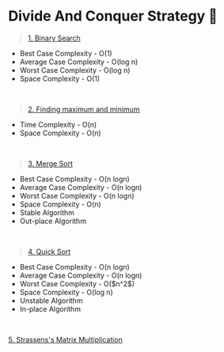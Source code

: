 # Divide And Conquer Strategy 🍕

><a href="https://github.com/Shubx10/Algorithms/blob/main/DAC/BinarySearch.cpp">1. Binary Search</a><br>
<ul>
  <li>Best Case Complexity - O(1)</li>
  <li>Average Case Complexity - O(log n)</li>
  <li>Worst Case Complexity - O(log n)</li>
  <li>Space Complexity - O(1)</li>
</ul>
<br>

><a href="https://github.com/Shubx10/Algorithms/blob/main/DAC/MinMax.cpp">2. Finding maximum and minimum</a><br>
<ul>
  <li>Time Complexity - O(n)</li>
  <li>Space Complexity - O(n)</li>
</ul>
<br>

><a href="https://github.com/Shubx10/Algorithms/blob/main/Sorting/MergeSort.cpp">3. Merge Sort</a><br>
<ul>
    <li>Best Case Complexity - O(n logn)</li>
    <li>Average Case Complexity - O(n logn)</li>
    <li>Worst Case Complexity - O(n logn)</li>
    <li>Space Complexity - O(n)</li>
    <li>Stable Algorithm</li>
    <li>Out-place Algorithm</li>
</ul>
<br>

><a href="https://github.com/Shubx10/Algorithms/blob/main/Sorting/QuickSort.cpp">4. Quick Sort</a><br>
<ul>
    <li>Best Case Complexity - O(n logn)</li>
    <li>Average Case Complexity - O(n logn)</li>
    <li>Worst Case Complexity - O($n^2$)</li>
    <li>Space Complexity - O(log n)</li>
    <li>Unstable Algorithm</li>
    <li>In-place Algorithm</li>
</ul>
<br>

<a href="">5. Strassens's Matrix Multiplication</a><br>
  
